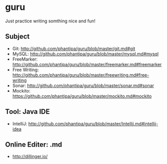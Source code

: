 guru
====

Just practice writing somthing nice and fun!

Subject
-------
* Git: http://github.com/phantipa/guru/blob/master/git.md#git
* MySQL: http://github.com/phantipa/guru/blob/master/mysql.md#mysql
* FreeMarker: http://github.com/phantipa/guru/blob/master/freemarker.md#freemarker
* Free Writing: http://github.com/phantipa/guru/blob/master/freewriting.md#free-writing
* Sonar: http://github.com/phantipa/guru/blob/master/sonar.md#sonar
* Mockito: https://github.com/phantipa/guru/blob/master/mockito.md#mockito

Tool: Java IDE
--------------
* IntelliJ: http://github.com/phantipa/guru/blob/master/Intellij.md#intellij-idea

Online Editer: .md
------------------

* http://dillinger.io/
